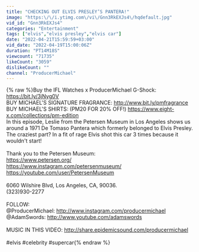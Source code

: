 ```yaml
---
title: "CHECKING OUT ELVIS PRESLEY’S PANTERA!"
image: "https:\/\/i.ytimg.com\/vi\/Gnn3RkEXJs4\/hqdefault.jpg"
vid_id: "Gnn3RkEXJs4"
categories: "Entertainment"
tags: ["elvis","elvis presley","elvis car"]
date: "2022-04-21T15:59:59+03:00"
vid_date: "2022-04-19T15:00:06Z"
duration: "PT14M18S"
viewcount: "71735"
likeCount: "3059"
dislikeCount: ""
channel: "ProducerMichael"
---
```

{% raw %}Buy the IFL Watches x ProducerMichael G-Shock: <a rel="nofollow" target="blank" href="https://bit.ly/3jNyg0V">https://bit.ly/3jNyg0V</a><br />BUY MICHAEL'S SIGNATURE FRAGRANCE: <a rel="nofollow" target="blank" href="http://www.bit.ly/pmfragrance">http://www.bit.ly/pmfragrance</a><br />BUY MICHAEL'S SHIRTS: (PM20 FOR 20% OFF!)  <a rel="nofollow" target="blank" href="https://www.eight-x.com/collections/pm-edition">https://www.eight-x.com/collections/pm-edition</a><br />In this episode, Leslie from the Petersen Museum in Los Angeles shows us around a 1971 De Tomaso Pantera which formerly belonged to Elvis Presley. The craziest part? In a fit of rage Elvis shot this car 3 times because it wouldn't start!<br /><br />Thank you to the Petersen Museum:<br /><a rel="nofollow" target="blank" href="https://www.petersen.org/">https://www.petersen.org/</a><br /><a rel="nofollow" target="blank" href="https://www.instagram.com/petersenmuseum/">https://www.instagram.com/petersenmuseum/</a><br /><a rel="nofollow" target="blank" href="https://youtube.com/user/PetersenMuseum">https://youtube.com/user/PetersenMuseum</a><br /><br />6060 Wilshire Blvd, Los Angeles, CA, 90036.<br />(323)930-2277<br /><br />FOLLOW:<br />@ProducerMichael: <a rel="nofollow" target="blank" href="http://www.instagram.com/producermichael">http://www.instagram.com/producermichael</a><br />@AdamSwords: <a rel="nofollow" target="blank" href="http://www.youtube.com/adamswords">http://www.youtube.com/adamswords</a><br /><br />MUSIC IN THIS VIDEO: <a rel="nofollow" target="blank" href="http://share.epidemicsound.com/producermichael">http://share.epidemicsound.com/producermichael</a><br /><br />#elvis #celebrity #supercar{% endraw %}
